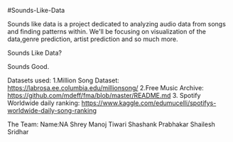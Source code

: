 #Sounds-Like-Data

Sounds like data is a project dedicated to analyzing audio data from songs and finding patterns within. 
We'll be focusing on visualization of the data,genre prediction, artist prediction and so much more.

Sounds Like Data?

Sounds Good.

Datasets used:
1.Million Song Dataset: https://labrosa.ee.columbia.edu/millionsong/
2.Free Music Archive: https://github.com/mdeff/fma/blob/master/README.md
3. Spotify Worldwide daily ranking: https://www.kaggle.com/edumucelli/spotifys-worldwide-daily-song-ranking


The Team:
Name:NA
Shrey Manoj Tiwari
Shashank Prabhakar
Shailesh Sridhar



